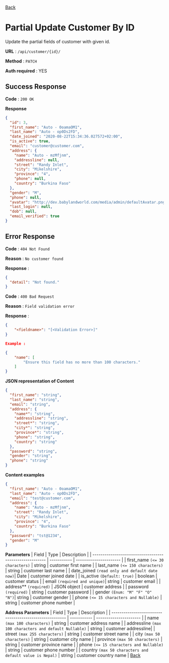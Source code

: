 [Back](../README.md)

# Partial Update Customer By ID

Update the partial fields of customer with given id.

**URL** : `/api/customer/{id}/`

**Method** : `PATCH`

**Auth required** : YES

## Success Response

**Code** : `200 OK`

**Response**

```json
{
  "id": 3,
  "first_name": "Auto - 0oamaOM1",
  "last_name": "Auto - op0Ds2FD",
  "date_joined": "2020-08-22T15:34:36.027572+02:00",
  "is_active": true,
  "email": "customer@customer.com",
  "address": {
    "name": "Auto - mzMfjnm",
    "addressline": null,
    "street": "Randy Inlet",
    "city": "Mikelshire",
    "province": "4",
    "phone": null,
    "country": "Burkina Faso"
  },
  "gender": "M",
  "phone": null,
  "avatar": "http://dev.babylandworld.com/media/admin/defaultAvatar.png",
  "last_login": null,
  "dob": null,
  "email_verified": true
}
```

## Error Response

**Code** : `404 Not Found`

**Reason** : `No customer found`

**Response** :

```json
{
  "detail": "Not found."
}
```

**Code** : `400 Bad Request`

**Reason** : `Field validation error`

**Response** :

```json
{
    "<fieldname>": "[<Validation Error>]"
}

Example :

{
    "name": [
        "Ensure this field has no more than 100 characters."
    ]
}
```

**JSON representation of Content**

```json
{
  "first_name": "string",
  "last_name": "string",
  "email": "string",
  "address": {
    "name*": "string",
    "addressline": "string",
    "street*": "string",
    "city*": "string",
    "province*": "string",
    "phone": "string",
    "country": "string"
  },
  "password": "string",
  "gender": "string",
  "phone": "string"
}
```

**Content examples**

```json
{
  "first_name": "Auto - 0oamaOM1",
  "last_name": "Auto - op0Ds2FD",
  "email": "test@customer.com",
  "address": {
    "name": "Auto - mzMfjnm",
    "street": "Randy Inlet",
    "city": "Mikelshire",
    "province": "4",
    "country": "Burkina Faso"
  },
  "password": "tst@1234",
  "gender": "M"
}
```

**Parameters**
| Field | Type | Description |
| ------------------------------------------------------- | ----------- | ---------------------- |
| first_name `(<= 30 characters)` | string | customer first name |
| last_name `(<= 150 characters)` | string | customer last name |
| date_joined `(read only and default date now)`| Date | customer joined date |
| is_active `(Default: true)` | boolean | customer status |
| email `(required and unique)`| string | customer email |
| address\*\* `(required)` | JSON object | customer address |
| password `(required)` | string | customer password |
| gender `(Enum: "M" "F" "O" "N")`| string | customer gender |
| phone `(<= 15 characters and Nullable)` | string | customer phone number |

**Address Parameters**
| Field | Type | Description |
| ------------------------------------------------------- | ----------- | ---------------------- |
| name `(max 100 characters)` | string | customer address name |
| addressline `(max 100 characters and default Nullable)` | string | customer addressline|
| street `(max 255 characters)` | string | customer street name |
| city `(max 50 characters)` | string | customer city name |
| province `(max 50 characters)` | string | customer province name |
| phone `(<= 15 characters and Nullable)` | string | customer phone number |
| country `(max 50 characters and default value is Nepal)` | string | customer country name |
[Back](../README.md)
